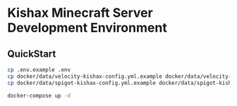 # Kishax Minecraft Server Development Environment

## QuickStart

```bash
cp .env.example .env
cp docker/data/velocity-kishax-config.yml.example docker/data/velocity-kishax-config.yml
cp docker/data/spigot-kishax-config.yml.example docker/data/spigot-kishax-config.yml
```

```bash
docker-compose up -d
```

